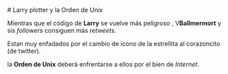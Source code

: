 # Larry plotter y la Orden de Unix

Mientras que el código de **Larry** se vuelve más peligroso ,
V**Ballmermort** y sis *followers* consiguen más *retweets*.

Estan muy enfadados por el cambio de icono de la estrellita al corazoncito (de twitter).

 la **Orden de Unix** deberá enfrentarse a ellos por el bien de *Internet*.
